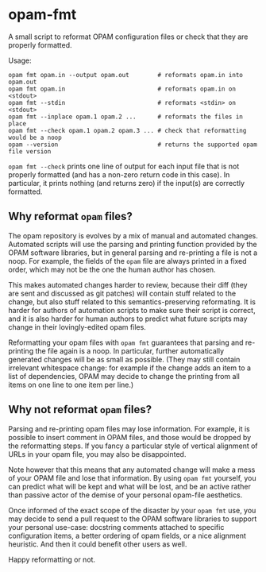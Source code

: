 opam-fmt
==================

A small script to reformat OPAM configuration files or check that they
are properly formatted.

Usage:
```
opam fmt opam.in --output opam.out        # reformats opam.in into opam.out
opam fmt opam.in                          # reformats opam.in on <stdout>
opam fmt --stdin                          # reformats <stdin> on <stdout>
opam fmt --inplace opam.1 opam.2 ...      # reformats the files in place
opam fmt --check opam.1 opam.2 opam.3 ... # check that reformatting would be a noop
opam --version                            # returns the supported opam file version
```

`opam fmt --check` prints one line of output for each input file that
is not properly formatted (and has a non-zero return code in
this case). In particular, it prints nothing (and returns zero) if the
input(s) are correctly formatted.


## Why reformat `opam` files?

The opam repository is evolves by a mix of manual and automated
changes. Automated scripts will use the parsing and printing function
provided by the OPAM software libraries, but in general parsing and
re-printing a file is not a noop. For example, the fields of the
`opam` file are always printed in a fixed order, which may not be the
one the human author has chosen.

This makes automated changes harder to review, because their diff
(they are sent and discussed as git patches) will contain stuff
related to the change, but also stuff related to this
semantics-preserving reformating. It is harder for authors of
automation scripts to make sure their script is correct, and it is
also harder for human authors to predict what future scripts may
change in their lovingly-edited opam files.

Reformatting your opam files with `opam fmt` guarantees that parsing
and re-printing the file again is a noop. In particular, further
automatically generated changes will be as small as
possible. (They may still contain irrelevant whitespace change: for
example if the change adds an item to a list of dependencies, OPAM may
decide to change the printing from all items on one line to one item
per line.)

## Why not reformat `opam` files?

Parsing and re-printing opam files may lose information. For example,
it is possible to insert comment in OPAM files, and those would be
dropped by the reformatting steps. If you fancy a particular style of
vertical alignment of URLs in your opam file, you may also be
disappointed.

Note however that this means that any automated change will make
a mess of your OPAM file and lose that information. By using `opam
fmt` yourself, you can predict what will be kept and what will be
lost, and be an active rather than passive actor of the demise of your
personal opam-file aesthetics.

Once informed of the exact scope of the disaster by your `opam fmt`
use, you may decide to send a pull request to the OPAM software
libraries to support your personal use-case: docstring comments
attached to specific configuration items, a better ordering of opam
fields, or a nice alignment heuristic. And then it could benefit other
users as well.

Happy reformatting or not.